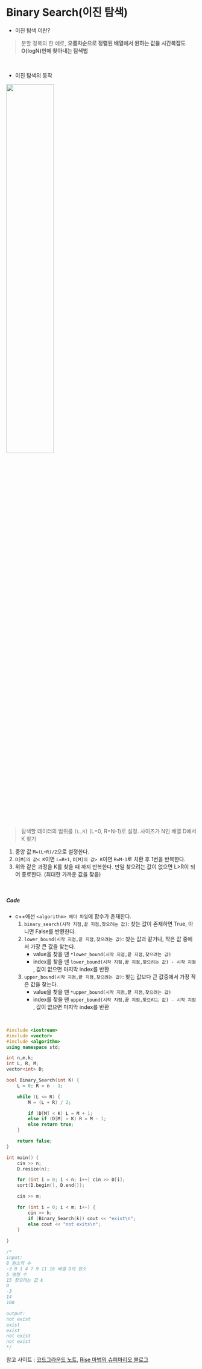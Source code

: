 Binary Search(이진 탐색)
===========

- 이진 탐색 이란?
> 분할 정복의 한 예로, **오름차순으로 정렬된 배열에서 원하는 값을 시간복잡도 O(logN)만에 찾아내는 탐색법**

<br>

- 이진 탐색의 동작<br>

<img src="https://blog.kakaocdn.net/dn/bpv9gL/btqEChu74lV/Fuil3yXTuDmv2us2tPOoT1/img.gif" width="50%"><br>
>  탐색할 데이터의 범위를 `[L,R]` (L=0, R=N-1)로 설정. 사이즈가 N인 배열 D에서 K 찾기 
1. 중앙 값 `M=(L+R)/2`으로 설정한다.
2. `D[M]의 값< K`이면 `L=R+1`, `D[M]의 값> K`이면 `R=M-1`로 치환 후 1번을 반복한다.
3. 위와 같은 과정을 K를 찾을 때 까지 반복한다. 만일 찾으려는 값이 없으면 L>R이 되어 종료한다. (최대한 가까운 값을 찾음)
<br>

##### Code

- c++에선 `<algorithm> 헤더 파일`에 함수가 존재한다.
  1. `binary_search(시작 지점,끝 지점,찾으려는 값)`: 찾는 값이 존재하면 True, 아니면 False를 반환한다.
  2. `lower_bound(시작 지점,끝 지점,찾으려는 값)`: 찾는 값과 같거나, 작은 값 중에서 가장 큰 값을 찾는다.
  		- value을 찾을 땐 `*lower_bound(시작 지점,끝 지점,찾으려는 값)` 
		- index를 찾을 땐 `lower_bound(시작 지점,끝 지점,찾으려는 값) - 시작 지점` , 값이 없으면 마지막 index를 반환
  3. `upper_bound(시작 지점,끝 지점,찾으려는 값)`: 찾는 값보다 큰 값중에서 가장 작은 값을 찾는다.
  		- value을 찾을 땐 `*upper_bound(시작 지점,끝 지점,찾으려는 값)`
		- index를 찾을 땐 `upper_bound(시작 지점,끝 지점,찾으려는 값) - 시작 지점` , 값이 없으면 마지막 index를 반환
<br>

```c++
#include <iostream>
#include <vector>
#include <algorithm>
using namespace std;

int n,m,k;
int L, R, M;
vector<int> D;

bool Binary_Search(int K) {
	L = 0; R = n - 1;

	while (L <= R) {
		M = (L + R) / 2;

		if (D[M] < K) L = M + 1;
		else if (D[M] > K) R = M - 1;
		else return true;
	}

	return false;
}

int main() {
	cin >> n;
	D.resize(n);

	for (int i = 0; i < n; i++) cin >> D[i];
	sort(D.begin(), D.end());

	cin >> m;

	for (int i = 0; i < m; i++) {
		cin >> k;
		if (Binary_Search(k)) cout << "exist\n";
		else cout << "not exits\n";
	}
	
}

/*
input:
8 원소의 수
-3 0 1 4 7 9 11 16 배열 D의 원소
5 명령 수
15 찾으려는 값 k
0
-3
14
100

output:
not exist
exist
exist
not exist
not exist
*/
```
참고 사이트 : [코드그라운드 노트](https://www.codeground.org/common/popCodegroundNote), [Rise 마법의 슈퍼마리오 블로그](https://m.blog.naver.com/kks227/220796963742)

